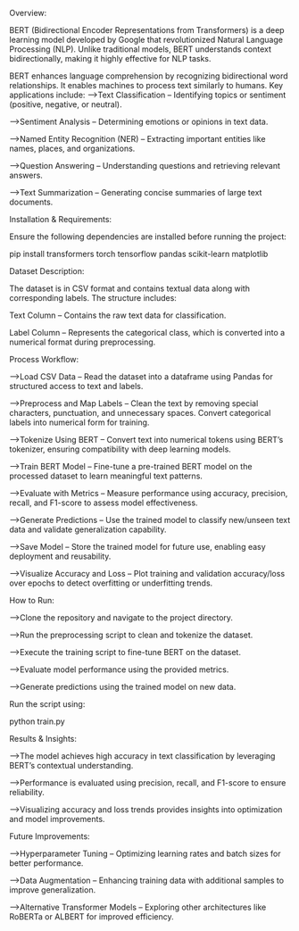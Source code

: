Overview:


BERT (Bidirectional Encoder Representations from Transformers) is a deep learning model developed by Google that revolutionized Natural Language Processing (NLP). Unlike traditional models, BERT understands context bidirectionally, making it highly effective for NLP tasks.

BERT enhances language comprehension by recognizing bidirectional word relationships. It enables machines to process text similarly to humans. Key applications include:
-->Text Classification – Identifying topics or sentiment (positive, negative, or neutral).


-->Sentiment Analysis – Determining emotions or opinions in text data.


-->Named Entity Recognition (NER) – Extracting important entities like names, places, and organizations.


-->Question Answering – Understanding questions and retrieving relevant answers.


-->Text Summarization – Generating concise summaries of large text documents.




Installation & Requirements:

Ensure the following dependencies are installed before running the project:


pip install transformers torch tensorflow pandas scikit-learn matplotlib


Dataset Description:

The dataset is in CSV format and contains textual data along with corresponding labels. The structure includes:

Text Column – Contains the raw text data for classification.

Label Column – Represents the categorical class, which is converted into a numerical format during preprocessing.


Process Workflow:

-->Load CSV Data – Read the dataset into a dataframe using Pandas for structured access to text and labels.

-->Preprocess and Map Labels – Clean the text by removing special characters, punctuation, and unnecessary spaces. Convert categorical labels into numerical form for training.

-->Tokenize Using BERT – Convert text into numerical tokens using BERT’s tokenizer, ensuring compatibility with deep learning models.

-->Train BERT Model – Fine-tune a pre-trained BERT model on the processed dataset to learn meaningful text patterns.

-->Evaluate with Metrics – Measure performance using accuracy, precision, recall, and F1-score to assess model effectiveness.

-->Generate Predictions – Use the trained model to classify new/unseen text data and validate generalization capability.

-->Save Model – Store the trained model for future use, enabling easy deployment and reusability.

-->Visualize Accuracy and Loss – Plot training and validation accuracy/loss over epochs to detect overfitting or underfitting trends.


How to Run:

-->Clone the repository and navigate to the project directory.

-->Run the preprocessing script to clean and tokenize the dataset.

-->Execute the training script to fine-tune BERT on the dataset.

-->Evaluate model performance using the provided metrics.

-->Generate predictions using the trained model on new data.



Run the script using:

python train.py


Results & Insights:

-->The model achieves high accuracy in text classification by leveraging BERT’s contextual understanding.

-->Performance is evaluated using precision, recall, and F1-score to ensure reliability.

-->Visualizing accuracy and loss trends provides insights into optimization and model improvements.


Future Improvements:

-->Hyperparameter Tuning – Optimizing learning rates and batch sizes for better performance.

-->Data Augmentation – Enhancing training data with additional samples to improve generalization.

-->Alternative Transformer Models – Exploring other architectures like RoBERTa or ALBERT for improved efficiency.
